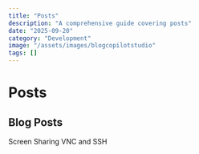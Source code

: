 ```yaml
---
title: "Posts"
description: "A comprehensive guide covering posts"
date: "2025-09-20"
category: "Development"
image: "/assets/images/blogcopilotstudio"
tags: []
---
```


# Posts

## Blog Posts

Screen Sharing VNC and SSH
